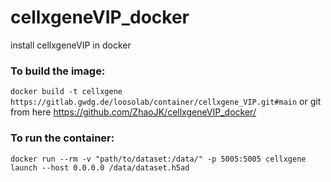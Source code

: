 # cellxgeneVIP_docker
install cellxgeneVIP in docker

### To build the image:
`docker build -t cellxgene https://gitlab.gwdg.de/loosolab/container/cellxgene_VIP.git#main`
or git from here https://github.com/ZhaoJK/cellxgeneVIP_docker/


### To run the container:
`docker run --rm -v "path/to/dataset:/data/" -p 5005:5005 cellxgene launch --host 0.0.0.0 /data/dataset.h5ad`
